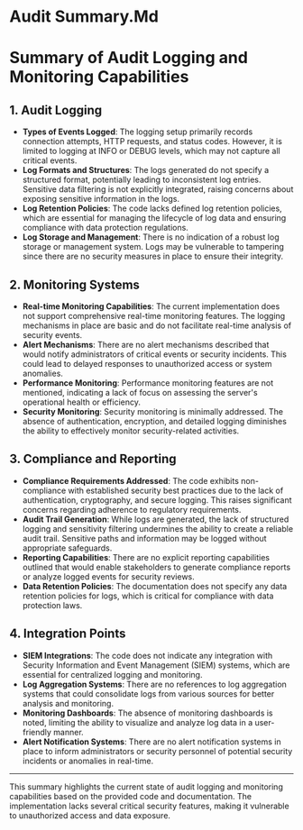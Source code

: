 # Audit Summary.Md

# Summary of Audit Logging and Monitoring Capabilities

## 1. Audit Logging
- **Types of Events Logged**: The logging setup primarily records connection attempts, HTTP requests, and status codes. However, it is limited to logging at INFO or DEBUG levels, which may not capture all critical events.
- **Log Formats and Structures**: The logs generated do not specify a structured format, potentially leading to inconsistent log entries. Sensitive data filtering is not explicitly integrated, raising concerns about exposing sensitive information in the logs.
- **Log Retention Policies**: The code lacks defined log retention policies, which are essential for managing the lifecycle of log data and ensuring compliance with data protection regulations.
- **Log Storage and Management**: There is no indication of a robust log storage or management system. Logs may be vulnerable to tampering since there are no security measures in place to ensure their integrity.

## 2. Monitoring Systems
- **Real-time Monitoring Capabilities**: The current implementation does not support comprehensive real-time monitoring features. The logging mechanisms in place are basic and do not facilitate real-time analysis of security events.
- **Alert Mechanisms**: There are no alert mechanisms described that would notify administrators of critical events or security incidents. This could lead to delayed responses to unauthorized access or system anomalies.
- **Performance Monitoring**: Performance monitoring features are not mentioned, indicating a lack of focus on assessing the server's operational health or efficiency.
- **Security Monitoring**: Security monitoring is minimally addressed. The absence of authentication, encryption, and detailed logging diminishes the ability to effectively monitor security-related activities.

## 3. Compliance and Reporting
- **Compliance Requirements Addressed**: The code exhibits non-compliance with established security best practices due to the lack of authentication, cryptography, and secure logging. This raises significant concerns regarding adherence to regulatory requirements.
- **Audit Trail Generation**: While logs are generated, the lack of structured logging and sensitivity filtering undermines the ability to create a reliable audit trail. Sensitive paths and information may be logged without appropriate safeguards.
- **Reporting Capabilities**: There are no explicit reporting capabilities outlined that would enable stakeholders to generate compliance reports or analyze logged events for security reviews.
- **Data Retention Policies**: The documentation does not specify any data retention policies for logs, which is critical for compliance with data protection laws.

## 4. Integration Points
- **SIEM Integrations**: The code does not indicate any integration with Security Information and Event Management (SIEM) systems, which are essential for centralized logging and monitoring.
- **Log Aggregation Systems**: There are no references to log aggregation systems that could consolidate logs from various sources for better analysis and monitoring.
- **Monitoring Dashboards**: The absence of monitoring dashboards is noted, limiting the ability to visualize and analyze log data in a user-friendly manner.
- **Alert Notification Systems**: There are no alert notification systems in place to inform administrators or security personnel of potential security incidents or anomalies in real-time.

---

This summary highlights the current state of audit logging and monitoring capabilities based on the provided code and documentation. The implementation lacks several critical security features, making it vulnerable to unauthorized access and data exposure.